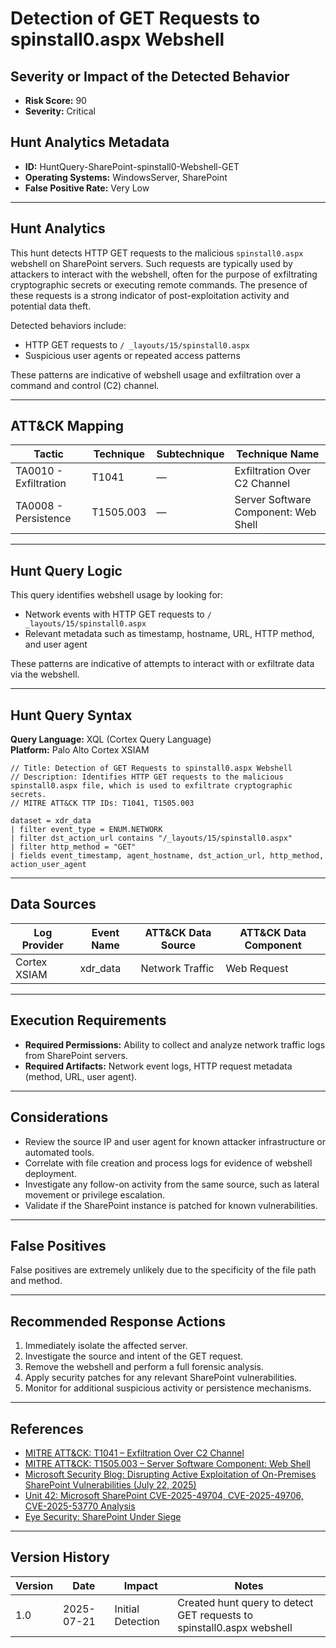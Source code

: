 # Detection of GET Requests to spinstall0.aspx Webshell

## Severity or Impact of the Detected Behavior
- **Risk Score:** 90
- **Severity:** Critical

## Hunt Analytics Metadata

- **ID:** HuntQuery-SharePoint-spinstall0-Webshell-GET
- **Operating Systems:** WindowsServer, SharePoint
- **False Positive Rate:** Very Low

---

## Hunt Analytics

This hunt detects HTTP GET requests to the malicious `spinstall0.aspx` webshell on SharePoint servers. Such requests are typically used by attackers to interact with the webshell, often for the purpose of exfiltrating cryptographic secrets or executing remote commands. The presence of these requests is a strong indicator of post-exploitation activity and potential data theft.

Detected behaviors include:

- HTTP GET requests to `/ _layouts/15/spinstall0.aspx`
- Suspicious user agents or repeated access patterns

These patterns are indicative of webshell usage and exfiltration over a command and control (C2) channel.

---

## ATT&CK Mapping

| Tactic                        | Technique   | Subtechnique | Technique Name                                 |
|------------------------------|-------------|--------------|-----------------------------------------------|
| TA0010 - Exfiltration        | T1041       | —            | Exfiltration Over C2 Channel                  |
| TA0008 - Persistence         | T1505.003   | —            | Server Software Component: Web Shell           |

---

## Hunt Query Logic

This query identifies webshell usage by looking for:

- Network events with HTTP GET requests to `/ _layouts/15/spinstall0.aspx`
- Relevant metadata such as timestamp, hostname, URL, HTTP method, and user agent

These patterns are indicative of attempts to interact with or exfiltrate data via the webshell.

---

## Hunt Query Syntax

**Query Language:** XQL (Cortex Query Language)  
**Platform:** Palo Alto Cortex XSIAM

```xql
// Title: Detection of GET Requests to spinstall0.aspx Webshell
// Description: Identifies HTTP GET requests to the malicious spinstall0.aspx file, which is used to exfiltrate cryptographic secrets.
// MITRE ATT&CK TTP IDs: T1041, T1505.003

dataset = xdr_data    
| filter event_type = ENUM.NETWORK  
| filter dst_action_url contains "/_layouts/15/spinstall0.aspx"    
| filter http_method = "GET"    
| fields event_timestamp, agent_hostname, dst_action_url, http_method, action_user_agent 
```

---

## Data Sources

| Log Provider   | Event Name   | ATT&CK Data Source | ATT&CK Data Component |
|---------------|--------------|--------------------|-----------------------|
| Cortex XSIAM  | xdr_data     | Network Traffic    | Web Request           |

---

## Execution Requirements

- **Required Permissions:** Ability to collect and analyze network traffic logs from SharePoint servers.
- **Required Artifacts:** Network event logs, HTTP request metadata (method, URL, user agent).

---

## Considerations

- Review the source IP and user agent for known attacker infrastructure or automated tools.
- Correlate with file creation and process logs for evidence of webshell deployment.
- Investigate any follow-on activity from the same source, such as lateral movement or privilege escalation.
- Validate if the SharePoint instance is patched for known vulnerabilities.

---

## False Positives

False positives are extremely unlikely due to the specificity of the file path and method.

---

## Recommended Response Actions

1. Immediately isolate the affected server.
2. Investigate the source and intent of the GET request.
3. Remove the webshell and perform a full forensic analysis.
4. Apply security patches for any relevant SharePoint vulnerabilities.
5. Monitor for additional suspicious activity or persistence mechanisms.

---

## References

- [MITRE ATT&CK: T1041 – Exfiltration Over C2 Channel](https://attack.mitre.org/techniques/T1041/)
- [MITRE ATT&CK: T1505.003 – Server Software Component: Web Shell](https://attack.mitre.org/techniques/T1505/003/)
- [Microsoft Security Blog: Disrupting Active Exploitation of On-Premises SharePoint Vulnerabilities (July 22, 2025)](https://www.microsoft.com/en-us/security/blog/2025/07/22/disrupting-active-exploitation-of-on-premises-sharepoint-vulnerabilities/)
- [Unit 42: Microsoft SharePoint CVE-2025-49704, CVE-2025-49706, CVE-2025-53770 Analysis](https://unit42.paloaltonetworks.com/microsoft-sharepoint-cve-2025-49704-cve-2025-49706-cve-2025-53770/)
- [Eye Security: SharePoint Under Siege](https://research.eye.security/sharepoint-under-siege/)

---

## Version History

| Version | Date       | Impact            | Notes                                                                                      |
|---------|------------|-------------------|--------------------------------------------------------------------------------------------|
| 1.0     | 2025-07-21 | Initial Detection | Created hunt query to detect GET requests to spinstall0.aspx webshell |
